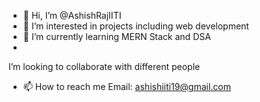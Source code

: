 - 👋 Hi, I’m @AshishRajIITI
- 👀 I’m interested in projects including web development
- 🌱 I’m currently learning MERN Stack and DSA
-     
I’m looking to collaborate with different people
- 📫 How to reach me Email: ashishiiti19@gmail.com

<!---
AshishRajIITI/AshishRajIITI is a ✨ special ✨ repository because its `README.md` (this file) appears on your GitHub profile.
You can click the Preview link to take a look at your changes.
--->
